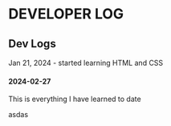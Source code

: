 # DEVELOPER LOG

## Dev Logs
Jan 21, 2024 - started learning HTML and CSS
#### 2024-02-27
 This is everything I have learned to date

asdas